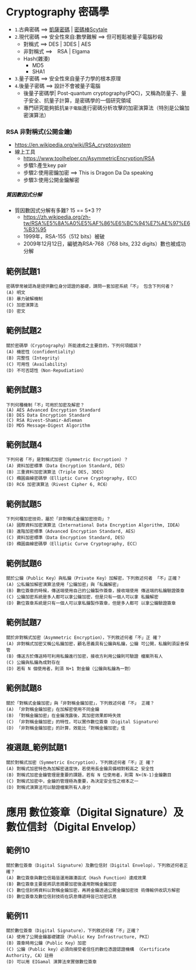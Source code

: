 # Cryptography 密碼學
- `1`.古典密碼 ==> [凱薩密碼](https://en.wikipedia.org/wiki/Caesar_cipher)  | [密碼棒Scytale](https://en.wikipedia.org/wiki/Scytale)
- `2`.現代密碼 ==> 安全性來自:數學難解 ==> 但可輕鬆被量子電腦秒殺
  - 對稱式 ==> DES | 3DES | AES
  - 非對稱式 ==>　RSA | Elgama
  - Hash(雜湊)
    - MD5
    - SHA1 
- `3`.量子密碼 ==> 安全性來自量子力學的根本原理
- `4`.後量子密碼 ==> 設計不會被量子電腦
  - 後量子密碼學| Post-quantum cryptography(PQC)，又稱為防量子、量子安全、抗量子計算，是密碼學的一個研究領域
  - 專門研究能夠抵抗`量子電腦`進行密碼分析攻擊的加密演算法（特別是公鑰加密演算法）

### RSA 非對稱式(公開金鑰)
- https://en.wikipedia.org/wiki/RSA_cryptosystem
- 線上工具
  - https://www.toolhelper.cn/AsymmetricEncryption/RSA
  - 步驟1:產生key pair
  - 步驟2:使用密鑰加密 ==> This is Dragon Da Da speaking
  - 步驟3:使用公開金鑰解密

##### 質因數因式分解
- 質因數因式分解有多難? 15 == 5*3 ??
  - https://zh.wikipedia.org/zh-tw/RSA%E5%8A%A0%E5%AF%86%E6%BC%94%E7%AE%97%E6%B3%95
  - 1999年，RSA-155（512 bits）被破
  - 2009年12月12日，編號為RSA-768（768 bits, 232 digits）數也被成功分解 

## 範例試題1
```
密碼學常被認為是提供數位身分認證的基礎，請問一套加密系統「不」 包含下列何者？
(A) 明文
(B) 暴力破解機制
(C) 加密演算法
(D) 密文
```
## 範例試題2
```
關於密碼學（Cryptography）所能達成之主要目的，下列何項錯誤？
(A) 機密性（confidentiality）
(B) 完整性（Integrity）
(C) 可用性（Availability）
(D) 不可否認性（Non-Repudiation）
```
## 範例試題3
```
下列何種機制「不」可用於加密及解密？
(A) AES Advanced Encryption Standard
(B) DES Data Encryption Standard
(C) RSA Rivest-Shamir-Adleman
(D) MD5 Message-Digest Algorithm 
```
## 範例試題4
```
下列何者「不」是對稱式加密（Symmetric Encryption）？
(A) 資料加密標準（Data Encryption Standard, DES）
(B) 三重資料加密演算法（Triple DES, 3DES）
(C) 橢圓曲線密碼學（Elliptic Curve Cryptography, ECC）
(D) RC6 加密演算法（Rivest Cipher 6, RC6）
```

## 範例試題5
```
下列何種加密技術，屬於「非對稱式金鑰加密技術」？
(A) 國際資料加密演算法（International Data Encryption Algorithm, IDEA）
(B) 進階加密標準（Advanced Encryption Standard, AES）
(C) 資料加密標準（Data Encryption Standard, DES）
(D) 橢圓曲線密碼學（Elliptic Curve Cryptography, ECC）
```
## 範例試題6
```
關於公鑰（Public Key）與私鑰（Private Key）加解密，下列敘述何者 「不」正確？
(A) 公私鑰加解密演算法使用「公鑰加密」與「私鑰解密」
(B) 數位簽章的時候，傳送端使用自己的公鑰製作簽章，接收端使用 傳送端的私鑰驗證簽章
(C) 公鑰加密系統是多人都可以拿公鑰加密，但是只有一個人可以拿 私鑰解密
(D) 數位簽章系統是只有一個人可以拿私鑰製作簽章，但是多人都可 以拿公鑰驗證簽章
```
## 範例試題7
```
關於非對稱式加密（Asymmetric Encryption），下列敘述何者「不」正 確？
(A) 非對稱式加密又稱公私鑰加密，顧名思義具有公鑰與私鑰，公鑰 可公開，私鑰則須妥善保管
(B) 傳送方於傳送時可利用私鑰進行加密，接收方利用公鑰則可驗證 檔案所有人
(C) 公鑰與私鑰為成對存在
(D) 若有 N 個使用者，則須 N+1 對金鑰（公鑰與私鑰為一對）
```
## 範例試題8
```
關於「對稱式金鑰加密」與「非對稱金鑰加密」，下列敘述何者「不」 正確？
(A) 「非對稱金鑰加密」在加解密使用不同金鑰
(B) 「對稱金鑰加密」在金鑰洩露後，其加密效果即時失效
(C) 「非對稱金鑰加密」的特性，可以實作數位簽章（Digital Signature）
(D) 「非對稱金鑰加密」的計算，效能比「對稱金鑰加密」佳
```
## 複選題_範例試題1
```
關於對稱式加密（Symmetric Encryption），下列敘述何者「不」正 確？
(A) 對稱式加密特色為加解密速度快，若使用長金鑰具備相對較高之 安全性
(B) 對稱式加密金鑰管理是重要的課題，若有 N 位使用者，則需 N×(N-1)金鑰數目
(C) 對稱式加密中，金鑰的管理極為重要，為決定安全性之根本之一
(D) 對稱式演算法可以驗證檔案所有人身分
```



# 應用 數位簽章（Digital Signature）及數位信封（Digital Envelop）
## 範例10
```
關於數位簽章（Digital Signature）及數位信封（Digital Envelop），下列敘述何者正確？
(A) 數位簽章與數位信箱皆運用雜湊函式（Hash Function）達成效果
(B) 數位簽章主要是將訊息摘要加密後運用對稱金鑰加密
(C) 數位信封將資料以對稱金鑰加密，再將金鑰透過公開金鑰加密技 術傳輸供收訊方解密
(D) 數位簽章及數位信封技術在訊息傳遞時皆已加密訊息
```
## 範例11
```
關於數位簽章（Digital Signature），下列敘述何者「不」正確？
(A) 使用了公開金鑰基礎建設（Public Key Infrastructure, PKI）
(B) 簽章時用公鑰（Public Key）加密
(C) 公鑰（Public key）必須向接受者信任的數位憑證認證機構 （Certificate Authority, CA）註冊
(D) 可以用 EIGamal 演算法來實做數位簽章
```




